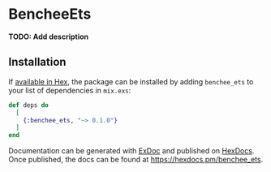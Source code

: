 # BencheeEts

**TODO: Add description**

## Installation

If [available in Hex](https://hex.pm/docs/publish), the package can be installed
by adding `benchee_ets` to your list of dependencies in `mix.exs`:

```elixir
def deps do
  [
    {:benchee_ets, "~> 0.1.0"}
  ]
end
```

Documentation can be generated with [ExDoc](https://github.com/elixir-lang/ex_doc)
and published on [HexDocs](https://hexdocs.pm). Once published, the docs can
be found at <https://hexdocs.pm/benchee_ets>.

